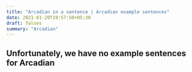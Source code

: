 ```yaml
---
title: "Arcadian in a sentence | Arcadian example sentences"
date: 2021-01-20T19:57:50+05:30
draft: falses
summary: "Arcadian"
---
```

## Unfortunately, we have no example sentences for Arcadian                 
